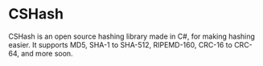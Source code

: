 # CSHash
CSHash is an open source hashing library made in C#, for making hashing easier. It supports MD5, SHA-1 to SHA-512, RIPEMD-160, CRC-16 to CRC-64,
and more soon.
